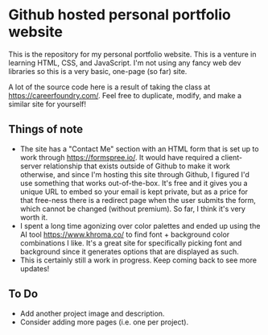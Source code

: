 # Github hosted personal portfolio website

This is the repository for my personal portfolio website. This is a venture in learning HTML, CSS, and JavaScript. I'm not using any fancy web dev libraries so this is a very basic, one-page (so far) site. 

A lot of the source code here is a result of taking the class at https://careerfoundry.com/. Feel free to duplicate, modify, and make a similar site for yourself!

## Things of note

- The site has a "Contact Me" section with an HTML form that is set up to work through https://formspree.io/. It would have required a client-server relationship that exists outside of Github to make it work otherwise, and since I'm hosting this site through Github, I figured I'd use something that works out-of-the-box. It's free and it gives you a unique URL to embed so your email is kept private, but as a price for that free-ness there is a redirect page when the user submits the form, which cannot be changed (without premium). So far, I think it's very worth it.
- I spent a long time agonizing over color palettes and ended up using the AI tool https://www.khroma.co/ to find font + background color combinations I like. It's a great site for specifically picking font and background since it generates options that are displayed as such.
- This is certainly still a work in progress. Keep coming back to see more updates!

## To Do
- Add another project image and description.
- Consider adding more pages (i.e. one per project).
